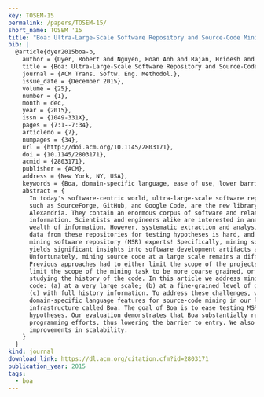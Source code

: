 ```yaml
---
key: TOSEM-15
permalink: /papers/TOSEM-15/
short_name: TOSEM '15
title: "Boa: Ultra-Large-Scale Software Repository and Source-Code Mining"
bib: |
  @article{dyer2015boa-b,
    author = {Dyer, Robert and Nguyen, Hoan Anh and Rajan, Hridesh and Nguyen, Tien N.},
    title = {Boa: Ultra-Large-Scale Software Repository and Source-Code Mining},
    journal = {ACM Trans. Softw. Eng. Methodol.},
    issue_date = {December 2015},
    volume = {25},
    number = {1},
    month = dec,
    year = {2015},
    issn = {1049-331X},
    pages = {7:1--7:34},
    articleno = {7},
    numpages = {34},
    url = {http://doi.acm.org/10.1145/2803171},
    doi = {10.1145/2803171},
    acmid = {2803171},
    publisher = {ACM},
    address = {New York, NY, USA},
    keywords = {Boa, domain-specific language, ease of use, lower barrier to entry, mining software repositories, scalable},
    abstract = {
      In today's software-centric world, ultra-large-scale software repositories,
      such as SourceForge, GitHub, and Google Code, are the new library of
      Alexandria. They contain an enormous corpus of software and related
      information. Scientists and engineers alike are interested in analyzing this
      wealth of information. However, systematic extraction and analysis of relevant
      data from these repositories for testing hypotheses is hard, and best left for
      mining software repository (MSR) experts! Specifically, mining source code
      yields significant insights into software development artifacts and processes.
      Unfortunately, mining source code at a large scale remains a difficult task.
      Previous approaches had to either limit the scope of the projects studied,
      limit the scope of the mining task to be more coarse grained, or sacrifice
      studying the history of the code. In this article we address mining source
      code: (a) at a very large scale; (b) at a fine-grained level of detail; and
      (c) with full history information. To address these challenges, we present
      domain-specific language features for source-code mining in our language and
      infrastructure called Boa. The goal of Boa is to ease testing MSR-related
      hypotheses. Our evaluation demonstrates that Boa substantially reduces
      programming efforts, thus lowering the barrier to entry. We also show drastic
      improvements in scalability.
    }
  }
kind: journal
download_link: https://dl.acm.org/citation.cfm?id=2803171
publication_year: 2015
tags:
  - boa
---
```

